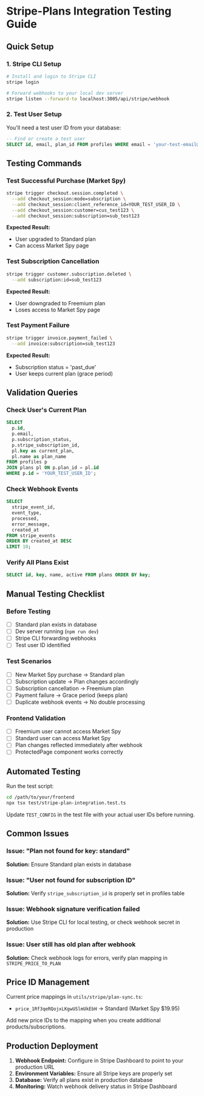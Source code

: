# Stripe-Plans Integration Testing Guide

## Quick Setup

### 1. Stripe CLI Setup
```bash
# Install and login to Stripe CLI
stripe login

# Forward webhooks to your local dev server
stripe listen --forward-to localhost:3005/api/stripe/webhook
```

### 2. Test User Setup
You'll need a test user ID from your database:

```sql
-- Find or create a test user
SELECT id, email, plan_id FROM profiles WHERE email = 'your-test-email@example.com';
```

## Testing Commands

### Test Successful Purchase (Market Spy)
```bash
stripe trigger checkout.session.completed \
  --add checkout_session:mode=subscription \
  --add checkout_session:client_reference_id=YOUR_TEST_USER_ID \
  --add checkout_session:customer=cus_test123 \
  --add checkout_session:subscription=sub_test123
```

**Expected Result:**
- User upgraded to Standard plan
- Can access Market Spy page

### Test Subscription Cancellation
```bash
stripe trigger customer.subscription.deleted \
  --add subscription:id=sub_test123
```

**Expected Result:**
- User downgraded to Freemium plan
- Loses access to Market Spy page

### Test Payment Failure
```bash
stripe trigger invoice.payment_failed \
  --add invoice:subscription=sub_test123
```

**Expected Result:**
- Subscription status = 'past_due'
- User keeps current plan (grace period)

## Validation Queries

### Check User's Current Plan
```sql
SELECT 
  p.id,
  p.email,
  p.subscription_status,
  p.stripe_subscription_id,
  pl.key as current_plan,
  pl.name as plan_name
FROM profiles p
JOIN plans pl ON p.plan_id = pl.id
WHERE p.id = 'YOUR_TEST_USER_ID';
```

### Check Webhook Events
```sql
SELECT 
  stripe_event_id,
  event_type,
  processed,
  error_message,
  created_at
FROM stripe_events
ORDER BY created_at DESC
LIMIT 10;
```

### Verify All Plans Exist
```sql
SELECT id, key, name, active FROM plans ORDER BY key;
```

## Manual Testing Checklist

### Before Testing
- [ ] Standard plan exists in database
- [ ] Dev server running (`npm run dev`)
- [ ] Stripe CLI forwarding webhooks
- [ ] Test user ID identified

### Test Scenarios
- [ ] New Market Spy purchase → Standard plan
- [ ] Subscription update → Plan changes accordingly  
- [ ] Subscription cancellation → Freemium plan
- [ ] Payment failure → Grace period (keeps plan)
- [ ] Duplicate webhook events → No double processing

### Frontend Validation
- [ ] Freemium user cannot access Market Spy
- [ ] Standard user can access Market Spy
- [ ] Plan changes reflected immediately after webhook
- [ ] ProtectedPage component works correctly

## Automated Testing

Run the test script:
```bash
cd /path/to/your/frontend
npx tsx test/stripe-plan-integration.test.ts
```

Update `TEST_CONFIG` in the test file with your actual user IDs before running.

## Common Issues

### Issue: "Plan not found for key: standard"
**Solution:** Ensure Standard plan exists in database

### Issue: "User not found for subscription ID"
**Solution:** Verify `stripe_subscription_id` is properly set in profiles table

### Issue: Webhook signature verification failed
**Solution:** Use Stripe CLI for local testing, or check webhook secret in production

### Issue: User still has old plan after webhook
**Solution:** Check webhook logs for errors, verify plan mapping in `STRIPE_PRICE_TO_PLAN`

## Price ID Management

Current price mappings in `utils/stripe/plan-sync.ts`:
- `price_1Rf3qeRQojxLKgwUSlmUkEbH` → Standard (Market Spy $19.95)

Add new price IDs to the mapping when you create additional products/subscriptions.

## Production Deployment

1. **Webhook Endpoint:** Configure in Stripe Dashboard to point to your production URL
2. **Environment Variables:** Ensure all Stripe keys are properly set
3. **Database:** Verify all plans exist in production database
4. **Monitoring:** Watch webhook delivery status in Stripe Dashboard